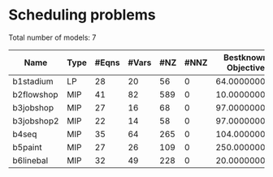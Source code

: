 #  Scheduling problems

Total number of models:   7

| Name       | Type | #Eqns | #Vars | #NZ | #NNZ | Bestknown Objective |
|------------|------|-------|-------|-----|------|---------------------|
| b1stadium  | LP   | 28    | 20    | 56  | 0    | 64.00000000         |
| b2flowshop | MIP  | 41    | 82    | 589 | 0    | 10.00000000         |
| b3jobshop  | MIP  | 27    | 16    | 68  | 0    | 97.00000000         |
| b3jobshop2 | MIP  | 22    | 14    | 58  | 0    | 97.00000000         |
| b4seq      | MIP  | 35    | 64    | 265 | 0    | 104.00000000        |
| b5paint    | MIP  | 27    | 26    | 109 | 0    | 250.00000000        |
| b6linebal  | MIP  | 32    | 49    | 228 | 0    | 20.00000000         |